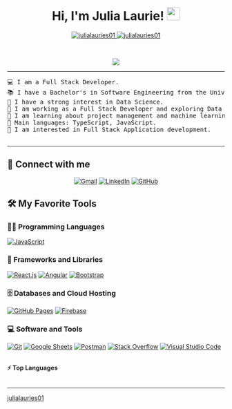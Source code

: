 <h1 align="center">
Hi, I'm Julia Laurie!
	<a href="https://github.com/julialauries01" target="_self">
		<img src="https://media.giphy.com/media/hvRJCLFzcasrR4ia7z/giphy.gif" width="30">
	</a>
</h1>
<p align="center">
	<a href="https://github.com/julialauries01">
		<img src="https://komarev.com/ghpvc/?username=julialauries01&label=Profile%20views&color=0e75b6&style=flat" alt="julialauries01" />
	</a>
	<a href="https://github.com/julialauries01">
		<img src="https://img.shields.io/github/followers/julialauries01?label=Followers" alt="julialauries01" />
	</a>
</p>
<br/>
<p align="center">
	<a href="https://github.com/julialauries01">
		<img src="https://readme-typing-svg.herokuapp.com?lines=Data+Science+Student;Full+Stack+Web+Developer;Freelancer;DS%20|%20AI%20|%20ML%20Enthusiastic;Always%20learning%20new%20things&center=true&width=380&height=45">
	</a>
</p>

<hr>

<pre>
💻 I am a Full Stack Developer.
📚 I have a Bachelor's in Software Engineering from the University of Ribeirão Preto.
📝 I have a strong interest in Data Science.
🔭 I am working as a Full Stack Developer and exploring Data Science.
🌱 I am learning about project management and machine learning.
🌟 Main languages: TypeScript, JavaScript.
🚩 I am interested in Full Stack Application development.
<!-- 🤔 I’m currently open for: <b>An Intern</b> or a new <b>job opportunity</b>, this is <a href="https://drive.google.com/file/d/1OL-pYjC8jb3u3bbqLswQooZkah4ExeZf/view?usp=sharing" target="_blank">MY RESUME.</a> -->
</pre>
<hr>

## 🤝 Connect with me
<p align="center">
	<a href="mailto:julialauriesilva@gmail.com"><img img src="https://img.shields.io/badge/gmail-%23EA4335.svg?style=plastic&logo=gmail&logoColor=white" alt="Gmail"/></a>
	<a href="https://www.linkedin.com/in/julialauries/"><img src="https://img.shields.io/badge/linkedin-%230A66C2.svg?style=plastic&logo=linkedin&logoColor=white" alt="LinkedIn"/></a>
	<a href="https://github.com/Julialauries01"><img src="https://img.shields.io/badge/github-%23181717.svg?style=plastic&logo=github&logoColor=white" alt="GitHub"/></a>
</p>

## 🛠️ My Favorite Tools

### 👨‍💻 Programming Languages

<p>
    <a href="https://github.com/julialauries01"><img alt="JavaScript" src="https://img.shields.io/badge/JavaScript%20-%23F7DF1E.svg?logo=javascript&logoColor=black"></a>

### 🧰 Frameworks and Libraries

<p>
    <a href="https://github.com/julialauries01"><img alt="React.js" src="https://img.shields.io/badge/react-blue"></a>
    <a href="https://github.com/julialauries01"><img alt="Angular" src="https://img.shields.io/badge/Angular%20-%23D00000.svg?logo=Angular&logoColor=white"></a>
    <a href="https://github.com/julialauries01"><img alt="Bootstrap" src="https://img.shields.io/badge/Bootstrap%20-%23150458.svg?logo=Bootstrap&logoColor=white"></a>
</p>

### 🗄️ Databases and Cloud Hosting

<p>
    <a href="https://github.com/julialauries01"><img alt="GitHub Pages" src="https://img.shields.io/badge/GitHub%20Pages-%23327FC7.svg?logo=github&logoColor=white"></a>
    <a href="https://github.com/julialauries01"><img alt="Firebase" src ="https://img.shields.io/badge/Firebase-%23FF6F00.svg?logo=firebase&logoColor=white"></a>
</p>

### 💻 Software and Tools

<p>
    <a href="https://github.com/julialauries01"><img alt="Git" src="https://img.shields.io/badge/Git%20-%23F05033.svg?logo=git&logoColor=white"></a>
    <a href="https://github.com/julialauries01"><img alt="Google Sheets" src="https://img.shields.io/badge/Google%20Sheets%20-%2334A853.svg?logo=google%20sheets&logoColor=white"></a>
    <a href="https://github.com/julialauries01"><img alt="Postman" src="https://img.shields.io/badge/Postman-FF6C37?logo=postman&logoColor=white"></a>
    <a href="https://github.com/julialauries01"><img alt="Stack Overflow" src="https://img.shields.io/badge/-Stack%20Overflow-FE7A16?logo=stack-overflow&logoColor=white"></a>
    <a href="https://github.com/julialauries01"><img alt="Visual Studio Code" src="https://img.shields.io/badge/Visual%20Studio%20Code-0078d7.svg?logo=visual-studio-code&logoColor=white"></a>
</p>
</br>

<!--
### 👨🏽‍💻 Workspace
<p>
    <a href="https://github.com/julialauries01"><img alt="Macbook Air M1" src="https://img.shields.io/badge/Apple-MacBook_Air_2020-999999?style=for-the-badge&logo=apple&logoColor=white"></a>
    <a href="https://github.com/julialauries01"><img alt="Spotify" src="https://img.shields.io/badge/Spotify-1ED760?&style=for-the-badge&logo=spotify&logoColor=white"></a>
</p>
-->


<!--## <a href="https://github.com/julialauries01"><img src="https://www.blumbergdigital.com/wp-content/uploads/2020/10/stats-graphic-statistics-business-512.png" width="30"></a> GitHub Stats

<!--<br/>
<summary><b>⚡ julialauries01's Stats</b></summary>
<br/>
<p align="center">
	<a href="https://github.com/julialauries01">
	<img width="49.5%" src="https://github-readme-stats.vercel.app/api?username=julialauries01&show_icons=true" alt="julialauries01">
	<img width="49.5%" src="https://github-readme-streak-stats.herokuapp.com/?user=julialauries01" alt="julialauries01">
	</a>
	<br/>
</p>
<br/>
<!--
<summary><b>⚡ Activity graph</b></summary>
<br/>
<p align="center">
	<a href="https://github.com/julialauries01">
		<img src="https://activity-graph.herokuapp.com/graph?username=julialauries01&bg_color=ffffff&color=000000&line=000000&point=000000&area=true&hide_border=true" alt="julialauries01">
	</a>
</p>
<br/>
-->
<summary><b>⚡ Top Languages</b></summary>
<!--<br/>

<!--<p align="center">
	<a href="https://github.com/julialauries01">
	<img src="https://github-readme-stats.vercel.app/api/top-langs/?username=julialauries01&langs_count=8&layout=compact" alt="julialauries01">
	</a>
	<br/>
<br/>
<b>Note:</b> Top languages is only a metric of the languages my public code consists of and doesn't reflect experience or skill level.
</p>
<br/>-->

<table style="border: none">

</table>

------

[julialauries01](https://github.com/julialauries01)

